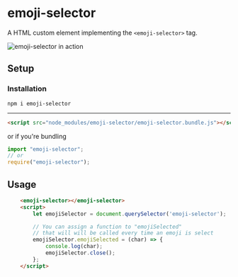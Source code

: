 # emoji-selector
A HTML custom element implementing the `<emoji-selector>` tag.

![emoji-selector in action](https://github.com/Kiricon/emoji-selector/raw/master/capture.gif)

## Setup

### Installation
```
npm i emoji-selector
```

---

```Html
<script src="node_modules/emoji-selector/emoji-selector.bundle.js"></script>
```
or if you're bundling
```Javascript
import "emoji-selector";
// or
require("emoji-selector");
```


## Usage
```HTML
    <emoji-selector></emoji-selector>
    <script>
        let emojiSelector = document.querySelector('emoji-selector');

        // You can assign a function to "emojiSelected"
        // that will will be called every time an emoji is select
        emojiSelector.emojiSelected = (char) => {
            console.log(char);
            emojiSelector.close();
        };
    </script>
```